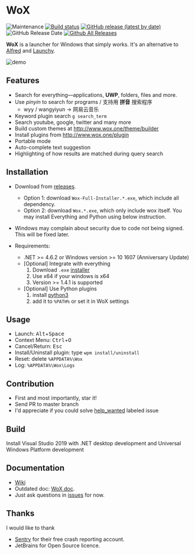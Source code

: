 WoX
===

![Maintenance](https://img.shields.io/maintenance/yes/2020)
[![Build status](https://ci.appveyor.com/api/projects/status/bfktntbivg32e103?svg=true)](https://ci.appveyor.com/project/bao-qian/wox)
[![GitHub release (latest by date)](https://img.shields.io/github/v/release/Wox-launcher/wox?include_prereleases)](https://github.com/Wox-launcher/Wox/releases)
![GitHub Release Date](https://img.shields.io/github/release-date-pre/Wox-launcher/wox?nclude_prereleases)
[![Github All Releases](https://img.shields.io/github/downloads/Wox-launcher/Wox/total.svg)](https://github.com/Wox-launcher/Wox/releases)


**WoX** is a launcher for Windows that simply works. It's an alternative to [Alfred](https://www.alfredapp.com/) and [Launchy](http://www.launchy.net/).

![demo](http://i.imgur.com/DtxNBJi.gif)

Features
--------

- Search for everything—applications, **UWP**, folders, files and more.
- Use *pinyin* to search for programs / 支持用 **拼音** 搜索程序
  - wyy / wangyiyun → 网易云音乐
- Keyword plugin search `g search_term`
- Search youtube, google, twitter and many more
- Build custom themes at http://www.wox.one/theme/builder
- Install plugins from http://www.wox.one/plugin
- Portable mode
- Auto-complete text suggestion
- Highlighting of how results are matched during query search


Installation
------------

- Download from [releases](https://github.com/Wox-launcher/Wox/releases).
  - Option 1: download `Wox-Full-Installer.*.exe`, which include all dependency.
  - Option 2: download `Wox.*.exe`, which only include wox itself. You may install Everything and Python using below instruction.
- Windows may complain about security due to code not being signed. This will be fixed later. 

- Requirements:
  - .NET >= 4.6.2 or Windows version >= 10 1607 (Anniversary Update)
  - [Optional] Integrate with everything
    1. Download `.exe` [installer](https://www.voidtools.com/)
    2. Use x64 if your windows is x64
    3. Version >= 1.4.1 is supported
  - [Optional] Use Python plugins
    1. install [python3](https://www.python.org/downloads/)
    2. add it to `%PATH%` or set it in WoX settings

Usage
-----

- Launch: <kbd>Alt</kbd>+<kbd>Space</kbd>
- Context Menu: <kbd>Ctrl</kbd>+<kbd>O</kbd>
- Cancel/Return: <kbd>Esc</kbd>
- Install/Uninstall plugin: type `wpm install/uninstall`
- Reset: delete `%APPDATA%\Wox`
- Log: `%APPDATA%\Wox\Logs`

Contribution
------------

- First and most importantly, star it!
- Send PR to master branch
- I'd appreciate if you could solve [help_wanted](https://github.com/Wox-launcher/Wox/issues?q=is%3Aopen+is%3Aissue+label%3A%22help+wanted%22) labeled issue

Build
-----

Install Visual Studio 2019 with .NET desktop development and Universal Windows Platform development

Documentation
-------------
- [Wiki](https://github.com/Wox-launcher/Wox/wiki)
- Outdated doc: [WoX doc](http://doc.wox.one).
- Just ask questions in [issues](https://github.com/Wox-launcher/Wox/issues) for now.

Thanks
------

I would like to thank

- [Sentry](https://sentry.io/) for their free crash reporting account.
- JetBrains for Open Source licence.
